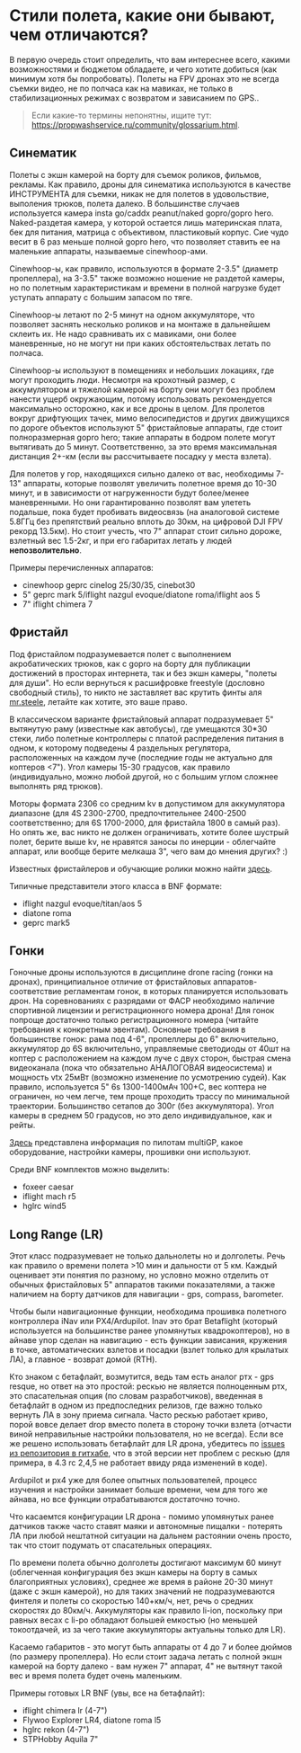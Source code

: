 # Стили полета, какие они бывают, чем отличаются?

В первую очередь стоит определить, что вам интереснее всего, какими возможностями и бюджетом обладаете, и чего хотите добиться (как минимум хотя бы попробовать). Полеты на FPV дронах это не всегда съемки видео, не по полчаса как на мавиках, не только в стабилизационных режимах с возвратом и зависанием по GPS..

>Если какие-то термины непонятны, ищите тут: https://propwashservice.ru/community/glossarium.html.

## Синематик

Полеты с экшн камерой на борту для съемок роликов, фильмов, рекламы. Как правило, дроны для синематика используются в качестве ИНСТРУМЕНТА для съемки, никак не для полетов в удовольствие, выполения трюков, полета далеко.
В большинстве случаев используется камера insta go/caddx peanut/naked gopro/gopro hero. Naked-раздетая камера, у которой остается лишь материнская плата, бек для питания, матрица с объективом, пластиковый корпус. Сие чудо весит в 6 раз меньше полной gopro hero, что позволяет ставить ее на маленькие аппараты, называемые cinewhoop-ами.

Cinewhoop-ы, как правило, используются в формате 2-3.5" (диаметр пропеллера), на 3-3.5" также возможно ношение не раздетой камеры, но по полетным характеристикам и времени в полной нагрузке будет уступать аппарату с большим запасом по тяге.

Cinewhoop-ы летают по 2-5 минут на одном аккумуляторе, что позволяет заснять несколько роликов и на монтаже в дальнейшем склеить их. Не надо сравнивать их с мавиками, они более маневренные, но не могут ни при каких обстоятельствах летать по полчаса.

Cinewhoop-ы используют в помещениях и небольших локациях, где могут проходить люди. Несмотря на крохотный размер, с аккумулятором и тяжелой камерой на борту они могут без проблем нанести ущерб окружающим, потому использовать рекомендуется максимально осторожно, как и все дроны в целом.
Для пролетов вокруг дрифтующих тачек, мимо велосипедистов и других движущихся по дороге объектов используют 5" фристайловые аппараты, где стоит полноразмерная gopro hero; такие аппараты в бодром полете могут вытягивать до 5 минут. Соответственно, за это время максимальная дистанция 2+-км (если вы рассчитываете посадку у места взлета).

Для полетов у гор, находящихся сильно далеко от вас, необходимы 7-13" аппараты, которые позволят увеличить полетное время до 10-30 минут, и в зависимости от нагруженности будут более/менее маневренными. Но они гарантированно позволят вам улететь подальше, пока будет пробивать видеосвязь (на аналоговой системе 5.8ГГц без препятствий реально вплоть до 30км, на цифровой DJI FPV рекорд 13.5км).
Но стоит учесть, что 7" аппарат стоит сильно дороже, взлетный вес 1.5-2кг, и при его габаритах летать у людей **непозволительно**.

Примеры перечисленных аппаратов:

- cinewhoop geprc cinelog 25/30/35, cinebot30
- 5" geprc mark 5/iflight nazgul evoque/diatone roma/iflight aos 5
- 7" iflight chimera 7

## Фристайл

Под фристайлом подразумевается полет с выполнением акробатических трюков, как с gopro на борту для публикации достижений в просторах интернета, так и без экшн камеры, "полеты для души".
Но если вернуться к расшифровке freestyle (дословно свободный стиль), то никто не заставляет вас крутить финты аля [mr.steele](https://www.youtube.com/channel/UCQEqPV0AwJ6mQYLmSO0rcNA), летайте как хотите, это ваше право.

В классическом варианте фристайловый аппарат подразумевает 5" вытянутую раму (известные как автобусы), где умещаются 30\*30 стеки, либо полетные контроллеры с платой распределения питания в одном, к которому подведены 4 раздельных регулятора, расположенных на каждом луче (последние годы не актуально для коптеров <7"). Угол камеры 15-30 градусов, как правило (индивидуально, можно любой другой, но с большим углом сложнее выполнять ряд трюков).

Моторы формата 2306 со средним kv в допустимом для аккумулятора диапазоне (для 4S 2300-2700, предпочтительнее 2400-2500 соответственно; для 6S 1700-2000, для фристайла 1800 в самый раз). Но опять же, вас никто не должен ограничивать, хотите более шустрый полет, берите выше kv, не нравятся заносы по инерции - облегчайте аппарат, или вообще берите мелкаша 3", чего вам до мнения других? :)

Известных фристайлеров и обучающие ролики можно найти [здесь](https://propwashservice.ru/community/usefull.html).

Типичные представители этого класса в BNF формате:

- iflight nazgul evoque/titan/aos 5
- diatone roma
- geprc mark5

## Гонки

Гоночные дроны используются в дисциплине drone racing (гонки на дронах), принципиальное отличие от фристайловых аппаратов-соответствие регламентам гонок, в которых планируется использовать дрон. На соревнованиях с разрядами от ФАСР необходимо наличие спортивной лицензии и регистрационного номера дрона! Для гонок попроще достаточно только регистрационного номера (читайте требования к конкретным эвентам). Основные требования в большинстве гонок: рама под 4-6", пропеллеры до 6" включительно, аккумулятор до 6S включительно, управляемые светодиоды от 40шт на коптер с расположением на каждом луче с двух сторон, быстрая смена видеоканала (пока что обязательно АНАЛОГОВАЯ видеосистема) и мощность vtx 25мВт (возможно изменение по усмотрению судей). Как правило, используется 5" 6s 1300-1400мАч 100+С, вес коптера не ограничен, но чем легче, тем проще проходить трассу по минимальной траектории. Большинство сетапов до 300г (без аккумулятора). Угол камеры в среднем 50 градусов, но это дело индивидуальное, как и рейты.

[Здесь](https://docs.google.com/spreadsheets/d/1Gdlgnqrr5GdPEuTgQub0CQ1S-vTG_-CpGC9lJ3ElOME/edit#gid=872057514) представлена информация по пилотам multiGP, какое оборудование, настройки камеры, прошивки они используют.

Среди BNF комплектов можно выделить:

- foxeer caesar
- iflight mach r5
- hglrc wind5

## Long Range (LR)

Этот класс подразумевает не только дальнолеты но и долголеты. Речь как правило о времени полета >10 мин и дальности от 5 км. Каждый оценивает эти понятия по разному, но условно можно отделить от обычных фристайловых 5" аппаратов такими показателями, а также наличием на борту датчиков для навигации - gps, compass, barometer.

Чтобы были навигационные функции, необходима прошивка полетного контроллера iNav или PX4/Ardupilot. Inav это брат Betaflight (который используется на большинстве ранее упомянутых квадрокоптеров), но в айнаве упор сделан на навигацию - есть функции зависания, кружения в точке, автоматических взлетов и посадки (взлет только для крылатых ЛА), а главное - возврат домой (RTH).

Кто знаком с бетафлайт, возмутится, ведь там есть аналог ртх - gps resque, но ответ на это простой: рескью не является полноценным ртх, это спасательная опция (по словам разработчиков), введенная в бетафлайт в одном из предпоследних релизов, где важно только вернуть ЛА в зону приема сигнала. Часто рескью работает криво, порой вовсе делает drop вместо полета в сторону точки взлета (отчасти виной неправильные настройки пользователя, но не всегда). Если все же решено использовать бетафлайт для LR дрона, убедитесь по [issues из репозитория в гитхабе](https://github.com/betaflight/betaflight/issues), что в этой версии нет проблем с рескью (для примера, в 4.3 rc 2,4,5 не работает ввиду ряда изменений в коде).

Ardupilot и px4 уже для более опытных пользователей, процесс изучения и настройки занимает больше времени, чем для того же айнава, но все функции отрабатываются достаточно точно.

Что касаемтся конфигурации LR дрона - помимо упомянутых ранее датчиков также часто ставят маяки и автономные пищалки - потерять ЛА при любой нештатной ситуации на дальнем растоянии очень просто, так что стоит подумать от спасательных операциях.

По времени полета обычно долголеты достигают максимум 60 минут (облегченная конфигурация без экшн камеры на борту в самых благоприятных условиях), среднее же время в районе 20-30 минут (даже с экшн камерой), но для таких значений не подразумеваются финтеля и полеты со скоростью 140+км/ч, нет, речь о средних скоростях до 80км/ч. Аккумуляторы как правило li-ion, поскольку при равных весах с li-po обладают большей емкостью (но меньшей токоотдачей, из за чего такие аккумуляторы актуальны только для LR).

Касаемо габаритов - это могут быть аппараты от 4 до 7 и более дюймов (по размеру пропеллера). Но если стоит задача летать с полной экшн камерой на борту далеко - вам нужен 7" аппарат, 4" не вытянут такой вес и время полета будет очень маленьким.

Примеры готовых LR BNF (увы, все на бетафлайт):

- iflight chimera lr (4-7")
- Flywoo Explorer LR4, diatone roma l5
- hglrc rekon (4-7")
- STPHobby Aquila 7"
